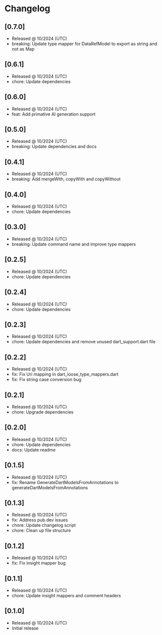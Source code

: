 # Changelog

## [0.7.0]

- Released @ 10/2024 (UTC)
- breaking: Update type mapper for DataRefModel to export as string and not as Map

## [0.6.1]

- Released @ 10/2024 (UTC)
- chore: Update dependencies

## [0.6.0]

- Released @ 10/2024 (UTC)
- feat: Add primative AI generation support

## [0.5.0]

- Released @ 10/2024 (UTC)
- breaking: Update dependencies and docs

## [0.4.1]

- Released @ 10/2024 (UTC)
- breaking: Add mergeWith, copyWith and copyWithout

## [0.4.0]

- Released @ 10/2024 (UTC)
- chore: Update dependencies

## [0.3.0]

- Released @ 10/2024 (UTC)
- breaking: Update command name and improve type mappers

## [0.2.5]

- Released @ 10/2024 (UTC)
- chore: Update dependencies

## [0.2.4]

- Released @ 10/2024 (UTC)
- chore: Update dependencies

## [0.2.3]

- Released @ 10/2024 (UTC)
- chore: Update dependencies and remove unused dart_support.dart file

## [0.2.2]

- Released @ 10/2024 (UTC)
- fix: Fix Uri mapping in dart_loose_type_mappers.dart
- fix: Fix string case conversion bug

## [0.2.1]

- Released @ 10/2024 (UTC)
- chore: Upgrade dependencies

## [0.2.0]

- Released @ 10/2024 (UTC)
- chore: Update dependencies
- docs: Update readme

## [0.1.5]

- Released @ 10/2024 (UTC)
- fix: Rename GenerateDartModelsFromAnnotations to generateDartModelsFromAnnotations

## [0.1.3]

- Released @ 10/2024 (UTC)
- fix: Address pub.dev issues
- chore: Update changelog script
- chore: Clean up file structure

## [0.1.2]

- Released @ 10/2024 (UTC)
- fix: Fix insight mapper bug

## [0.1.1]

- Released @ 10/2024 (UTC)
- chore: Update insight mappers and comment headers

## [0.1.0]

- Released @ 10/2024 (UTC)
- Initial release
